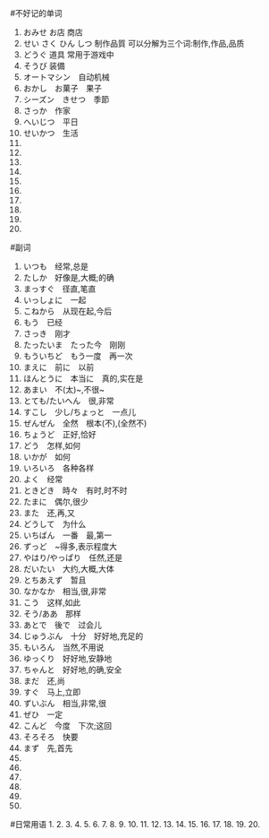 #不好记的单词
1. おみせ お店  商店
2. せい さく ひん しつ 制作品質 可以分解为三个词:制作,作品,品质
3. どうぐ 道具 常用于游戏中
4. そうび 装備
5. オートマシン　自动机械
6. おかし　お菓子　果子
7. シーズン　きせつ　季節
8. さっか　作家
9. へいじつ　平日
10. せいかつ　生活
11. 
12.
13.
14.
15.
16.
17.
18.
19.
20.
#副词
1. いつも　经常,总是
2. たしか　好像是,大概;的确
3. まっすぐ　径直,笔直
4. いっしょに　一起
5. こねから　从现在起,今后
6. もう　已经
7. さっき　刚才
8. たったいま　たった今　刚刚
9. もういちど　もう一度　再一次
10. まえに　前に　以前
11. ほんとうに　本当に　真的,实在是
12. あまい　不(太)~,不很~
13. とても/たいへん　很,非常
14. すこし　少し/ちょっと　一点儿
15. ぜんぜん　全然　根本(不),(全然不)
16. ちょうど　正好,恰好
17. どう　怎样,如何
18. いかが　如何
19. いろいろ　各种各样
20. よく　经常
21. ときどき　時々　有时,时不时
22. たまに　偶尔,很少
23. また　还,再,又
24. どうして　为什么
25. いちばん　一番　最,第一
26. ずっど　~得多,表示程度大
27. やはり/やっぱり　任然,还是
28. だいたい　大约,大概,大体
29. とちあえず　暂且
30. なかなか　相当,很,非常
31. こう　这样,如此
32. そう/ああ　那样
33. あとで　後で　过会儿
34. じゅうぶん　十分　好好地,充足的
35. もいろん　当然,不用说
36. ゆっくり　好好地,安静地
37. ちゃんと　好好地,的确,安全
38. まだ　还,尚
39. すぐ　马上,立即
40. ずいぶん　相当,非常,很
41. ぜひ　一定
42. こんど　今度　下次;这回
43. そろそろ　快要
44. まず　先,首先
45.
46.
47.
48.
49.
50.



#日常用语
1.
2.
3.
4.
5.
6.
7.
8.
9.
10.
11.
12.
13.
14.
15.
16.
17.
18.
19.
20.